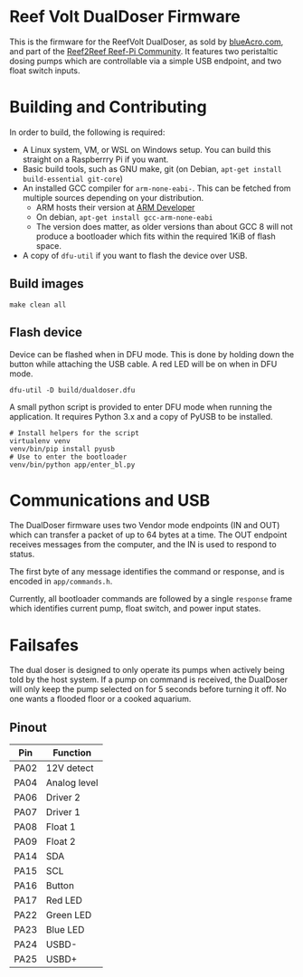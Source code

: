 # Reef Volt DualDoser Firmware

This is the firmware for the ReefVolt DualDoser, as sold by
[blueAcro.com](https://blueacro.com), and part of the [Reef2Reef Reef-Pi
Community](https://www.reef2reef.com/forums/reef-pi-discussion.1296/). It
features two peristaltic dosing pumps which are controllable via a simple USB
endpoint, and two float switch inputs.

# Building and Contributing

In order to build, the following is required:

- A Linux system, VM, or WSL on Windows setup. You can build this straight on a
  Raspberrry Pi if you want.
- Basic build tools, such as GNU make, git (on Debian, `apt-get install build-essential git-core`)
- An installed GCC compiler for `arm-none-eabi-`. This can be fetched from
  multiple sources depending on your distribution.
  - ARM hosts their version at [ARM Developer](https://developer.arm.com/tools-and-software/open-source-software/developer-tools/gnu-toolchain/gnu-rm/downloads)
  - On debian, `apt-get install gcc-arm-none-eabi`
  - The version does matter, as older versions than about GCC 8 will not produce a
    bootloader which fits within the required 1KiB of flash space.
- A copy of `dfu-util` if you want to flash the device over USB.

## Build images

    make clean all

## Flash device

Device can be flashed when in DFU mode. This is done by holding down the button
while attaching the USB cable. A red LED will be on when in DFU mode.

    dfu-util -D build/dualdoser.dfu

A small python script is provided to enter DFU mode when running the
application. It requires Python 3.x and a copy of PyUSB to be installed.

    # Install helpers for the script
    virtualenv venv
    venv/bin/pip install pyusb
    # Use to enter the bootloader
    venv/bin/python app/enter_bl.py

# Communications and USB

The DualDoser firmware uses two Vendor mode endpoints (IN and OUT) which can
transfer a packet of up to 64 bytes at a time. The OUT endpoint receives
messages from the computer, and the IN is used to respond to status.

The first byte of any message identifies the command or response, and is encoded
in `app/commands.h`.

Currently, all bootloader commands are followed by a single `response` frame
which identifies current pump, float switch, and power input states.

# Failsafes

The dual doser is designed to only operate its pumps when actively being told by
the host system. If a pump on command is received, the DualDoser will only keep
the pump selected on for 5 seconds before turning it off. No one wants a flooded
floor or a cooked aquarium.

## Pinout

| Pin  | Function |
|------|----------|
| PA02 | 12V detect |
| PA04 | Analog level |
| PA06 | Driver 2 |
| PA07 | Driver 1 |
| PA08 | Float 1 |
| PA09 | Float 2 |
| PA14 | SDA |
| PA15 | SCL |
| PA16 | Button |
| PA17 | Red LED |
| PA22 | Green LED |
| PA23 | Blue LED |
| PA24 | USBD- |
| PA25 | USBD+ |

